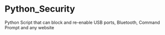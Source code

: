 # Python_Security
Python Script that can block and re-enable USB ports, Bluetooth, Command Prompt and any website
